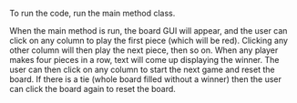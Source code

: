 To run the code, run the main method class.

When the main method is run, the board GUI will appear, and the user can click on any column to play the first piece (which will be red).
Clicking any other column will then play the next piece, then so on.
When any player makes four pieces in a row, text will come up displaying the winner.
The user can then click on any column to start the next game and reset the board.
If there is a tie (whole board filled without a winner) then the user can click the board again to reset the board.
